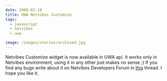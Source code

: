 ```yaml
---
date: 2008-02-18
title: UWA Netvibes Customize
tags:
  - javascript
  - netvibes
  - uwa

image: /images/stories/archived.jpg
---
```


Netvibes Customize widget is now available in UWA api. It works only in Netvibes environment, using it in any other just makes no sense ;)
If you find any bugs write about it on Netvibes Developers Forum in [this](http://dev.netvibes.com/forum/viewtopic.php?id=770) thread.
I hope you like it.
